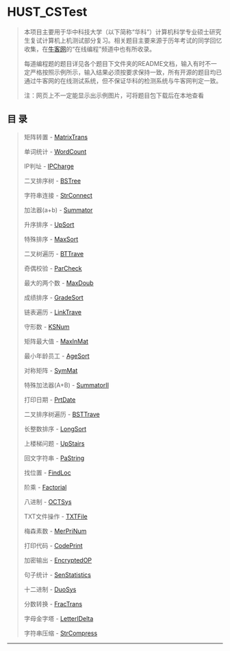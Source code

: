 # HUST_CSTest
>本项目主要用于华中科技大学（以下简称“华科”）计算机科学专业硕士研究生复试计算机上机测试部分复习。相关题目主要来源于历年考试的同学回忆收集，在[牛客网](https://www.nowcoder.com)的“在线编程”频道中也有所收录。
>
>每道编程题的题目详见各个题目下文件夹的README文档，输入有时不一定严格按照示例所示，输入结果必须按要求保持一致，所有开源的题目均已通过牛客网的在线测试系统，但不保证华科的检测系统与牛客网判定一致。
>
>注：网页上不一定能显示出示例图片，可将题目包下载后在本地查看

## 目 录
>矩阵转置 - [MatrixTrans](https://github.com/SHENGYUKing/HUST_CSTest/tree/master/MatrixTrans)
>
>单词统计 - [WordCount](https://github.com/SHENGYUKing/HUST_CSTest/tree/master/WordCount)
>
>IP判址 - [IPCharge](https://github.com/SHENGYUKing/HUST_CSTest/tree/master/IPCharge)
>
>二叉排序树 - [BSTree](https://github.com/SHENGYUKing/HUST_CSTest/tree/master/BSTree)
>
>字符串连接 - [StrConnect](https://github.com/SHENGYUKing/HUST_CSTest/tree/master/StrConnect)
>
>加法器(a+b) - [Summator](https://github.com/SHENGYUKing/HUST_CSTest/tree/master/Summator)
>
>升序排序 - [UpSort](https://github.com/SHENGYUKing/HUST_CSTest/tree/master/UpSort)
>
>特殊排序 - [MaxSort](https://github.com/SHENGYUKing/HUST_CSTest/tree/master/MaxSort)
>
>二叉树遍历 - [BTTrave](https://github.com/SHENGYUKing/HUST_CSTest/tree/master/BTTrave)
>
>奇偶校验 - [ParCheck](https://github.com/SHENGYUKing/HUST_CSTest/tree/master/ParCheck)
>
>最大的两个数 - [MaxDoub](https://github.com/SHENGYUKing/HUST_CSTest/tree/master/MaxDoub)
>
>成绩排序 - [GradeSort](https://github.com/SHENGYUKing/HUST_CSTest/tree/master/GradeSort)
>
>链表遍历 - [LinkTrave](https://github.com/SHENGYUKing/HUST_CSTest/tree/master/LinkTrave)
>
>守形数 - [KSNum](https://github.com/SHENGYUKing/HUST_CSTest/tree/master/KSNum)
>
>矩阵最大值 - [MaxInMat](https://github.com/SHENGYUKing/HUST_CSTest/tree/master/MaxInMat)
>
>最小年龄员工 - [AgeSort](https://github.com/SHENGYUKing/HUST_CSTest/tree/master/AgeSort)
>
>对称矩阵 - [SymMat](https://github.com/SHENGYUKing/HUST_CSTest/tree/master/SymMat)
>
>特殊加法器(A+B) - [SummatorII](https://github.com/SHENGYUKing/HUST_CSTest/tree/master/SummatorII)
>
>打印日期 - [PrtDate](https://github.com/SHENGYUKing/HUST_CSTest/tree/master/PrtDate)
>
>二叉排序树遍历 - [BSTTrave](https://github.com/SHENGYUKing/HUST_CSTest/tree/master/BSTTrave)
>
>长整数排序 - [LongSort](https://github.com/SHENGYUKing/HUST_CSTest/tree/master/LongSort)
>
>上楼梯问题 - [UpStairs](https://github.com/SHENGYUKing/HUST_CSTest/tree/master/UpStairs)
>
>回文字符串 - [PaString](https://github.com/SHENGYUKing/HUST_CSTest/tree/master/PaString)
>
>找位置 - [FindLoc](https://github.com/SHENGYUKing/HUST_CSTest/tree/master/FindLoc)
>
>阶乘 - [Factorial](https://github.com/SHENGYUKing/HUST_CSTest/tree/master/Factorial)
>
>八进制 - [OCTSys](https://github.com/SHENGYUKing/HUST_CSTest/tree/master/OCTSys)
>
>TXT文件操作 - [TXTFile](https://github.com/SHENGYUKing/HUST_CSTest/tree/master/TXTFile)
>
>梅森素数 - [MerPriNum](https://github.com/SHENGYUKing/HUST_CSTest/tree/master/MerPriNum)
>
>打印代码 - [CodePrint](https://github.com/SHENGYUKing/HUST_CSTest/tree/master/CodePrint)
>
>加密输出 - [EncryptedOP](https://github.com/SHENGYUKing/HUST_CSTest/tree/master/EncryptedOP)
>
>句子统计 - [SenStatistics](https://github.com/SHENGYUKing/HUST_CSTest/tree/master/SenStatistics)
>
>十二进制 - [DuoSys](https://github.com/SHENGYUKing/HUST_CSTest/tree/master/DuoSys)
>
>分数转换 - [FracTrans](https://github.com/SHENGYUKing/HUST_CSTest/tree/master/FracTrans)
>
>字母金字塔 - [LetterIDelta](https://github.com/SHENGYUKing/HUST_CSTest/tree/master/LetterIDelta)
>
>字符串压缩 - [StrCompress](https://github.com/SHENGYUKing/HUST_CSTest/tree/master/StrCompress)
---
